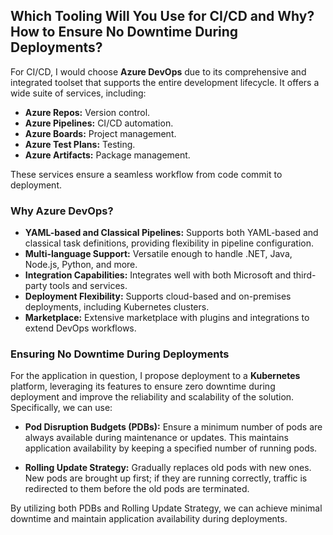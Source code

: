 ##  Which Tooling Will You Use for CI/CD and Why? How to Ensure No Downtime During Deployments?

For CI/CD, I would choose **Azure DevOps** due to its comprehensive and integrated toolset that supports the entire development lifecycle. It offers a wide suite of services, including:

- **Azure Repos:** Version control.
- **Azure Pipelines:** CI/CD automation.
- **Azure Boards:** Project management.
- **Azure Test Plans:** Testing.
- **Azure Artifacts:** Package management.

These services ensure a seamless workflow from code commit to deployment.

### Why Azure DevOps?
- **YAML-based and Classical Pipelines:** Supports both YAML-based and classical task definitions, providing flexibility in pipeline configuration.
- **Multi-language Support:** Versatile enough to handle .NET, Java, Node.js, Python, and more.
- **Integration Capabilities:** Integrates well with both Microsoft and third-party tools and services.
- **Deployment Flexibility:** Supports cloud-based and on-premises deployments, including Kubernetes clusters.
- **Marketplace:** Extensive marketplace with plugins and integrations to extend DevOps workflows.

### Ensuring No Downtime During Deployments

For the application in question, I propose deployment to a **Kubernetes** platform, leveraging its features to ensure zero downtime during deployment and improve the reliability and scalability of the solution. Specifically, we can use:

- **Pod Disruption Budgets (PDBs):** Ensure a minimum number of pods are always available during maintenance or updates. This maintains application availability by keeping a specified number of running pods.

- **Rolling Update Strategy:** Gradually replaces old pods with new ones. New pods are brought up first; if they are running correctly, traffic is redirected to them before the old pods are terminated.

By utilizing both PDBs and Rolling Update Strategy, we can achieve minimal downtime and maintain application availability during deployments.
